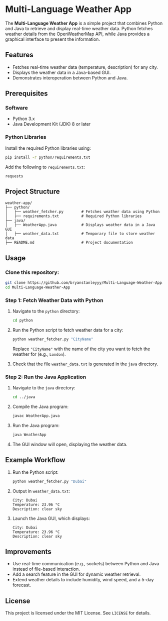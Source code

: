 # Multi-Language Weather App

The **Multi-Language Weather App** is a simple project that combines Python and Java to retrieve and display real-time weather data. Python fetches weather details from the OpenWeatherMap API, while Java provides a graphical interface to present the information.

## Features

- Fetches real-time weather data (temperature, description) for any city.
- Displays the weather data in a Java-based GUI.
- Demonstrates interoperation between Python and Java.

## Prerequisites

### Software
- Python 3.x
- Java Development Kit (JDK) 8 or later

### Python Libraries
Install the required Python libraries using:
```bash
pip install -r python/requirements.txt
```

Add the following to `requirements.txt`:
```
requests
```

## Project Structure

```
weather-app/
├── python/
│   ├── weather_fetcher.py        # Fetches weather data using Python
│   ├── requirements.txt          # Required Python libraries
├── java/
│   ├── WeatherApp.java           # Displays weather data in a Java GUI
│   ├── weather_data.txt          # Temporary file to store weather data
├── README.md                     # Project documentation
```

## Usage

### Clone this repository:
```bash
git clone https://github.com/bryanstanleyyy/Multi-Language-Weather-App.git
cd Multi-Language-Weather-App
```

### Step 1: Fetch Weather Data with Python
1. Navigate to the `python` directory:
   ```bash
   cd python
   ```
2. Run the Python script to fetch weather data for a city:
   ```bash
   python weather_fetcher.py "CityName"
   ```
   Replace `"CityName"` with the name of the city you want to fetch the weather for (e.g., `London`).

3. Check that the file `weather_data.txt` is generated in the `java` directory.

### Step 2: Run the Java Application
1. Navigate to the `java` directory:
   ```bash
   cd ../java
   ```
2. Compile the Java program:
   ```bash
   javac WeatherApp.java
   ```
3. Run the Java program:
   ```bash
   java WeatherApp
   ```

4. The GUI window will open, displaying the weather data.

## Example Workflow

1. Run the Python script:
   ```bash
   python weather_fetcher.py "Dubai"
   ```

2. Output in `weather_data.txt`:
   ```
   City: Dubai
   Temperature: 23.96 °C
   Description: clear sky
   ```

3. Launch the Java GUI, which displays:
   ```
   City: Dubai
   Temperature: 23.96 °C
   Description: clear sky
   ```

## Improvements

- Use real-time communication (e.g., sockets) between Python and Java instead of file-based interaction.
- Add a search feature in the GUI for dynamic weather retrieval.
- Extend weather details to include humidity, wind speed, and a 5-day forecast.

## License

This project is licensed under the MIT License. See `LICENSE` for details.
